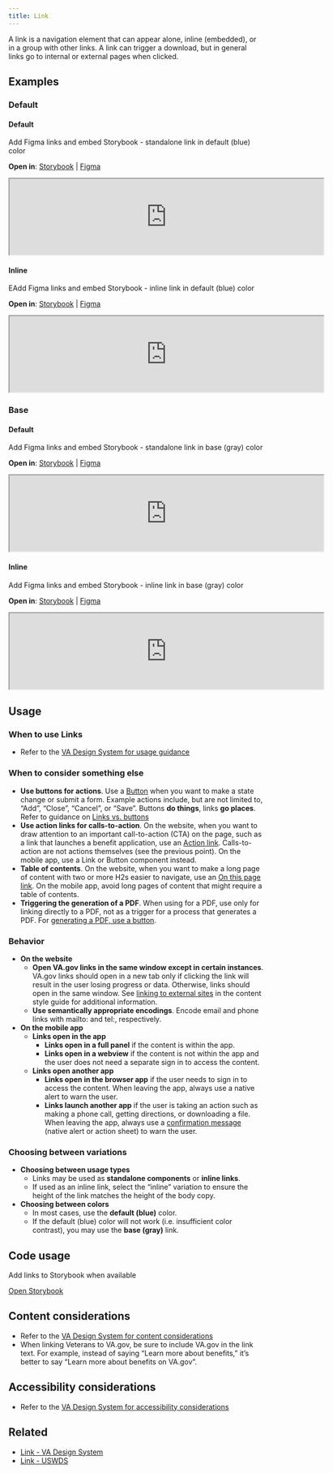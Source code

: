 ```yaml
---
title: Link
---
```


A link is a navigation element that can appear alone, inline (embedded), or in a group with other links. A link can trigger a download, but in general links go to internal or external pages when clicked.

## Examples

### Default

#### Default
Add Figma links and embed Storybook - standalone link in default (blue) color

**Open in**: [Storybook](https://department-of-veterans-affairs.github.io/va-mobile-library/?path=/docs/button--primary)  |   [Figma](https://www.figma.com/file/QVLPB3eOunmKrgQOuOt0SU/%F0%9F%93%90-DesignLibrary2.0---VAMobile?type=design&node-id=10569-16679&mode=design&t=Os8aP9kEAvkcrH1D-4)
<iframe width="620" height="" alt="Image of component in Storybook" src="https://department-of-veterans-affairs.github.io/va-mobile-library/?path=/story/button--primary&full=1&shortcuts=false&singleStory=true" allowfullscreen></iframe>

#### Inline
EAdd Figma links and embed Storybook - inline link in default (blue) color

**Open in**: [Storybook](https://department-of-veterans-affairs.github.io/va-mobile-library/?path=/docs/button--primary)  |   [Figma](https://www.figma.com/file/QVLPB3eOunmKrgQOuOt0SU/%F0%9F%93%90-DesignLibrary2.0---VAMobile?type=design&node-id=10569-16679&mode=design&t=Os8aP9kEAvkcrH1D-4)
<iframe width="620" height="" alt="Image of component in Storybook" src="https://department-of-veterans-affairs.github.io/va-mobile-library/?path=/story/button--primary&full=1&shortcuts=false&singleStory=true" allowfullscreen></iframe>

### Base

#### Default
Add Figma links and embed Storybook - standalone link in base (gray) color

**Open in**: [Storybook](https://department-of-veterans-affairs.github.io/va-mobile-library/?path=/docs/button--primary)  |   [Figma](https://www.figma.com/file/QVLPB3eOunmKrgQOuOt0SU/%F0%9F%93%90-DesignLibrary2.0---VAMobile?type=design&node-id=10569-16679&mode=design&t=Os8aP9kEAvkcrH1D-4)
<iframe width="620" height="" alt="Image of component in Storybook" src="https://department-of-veterans-affairs.github.io/va-mobile-library/?path=/story/button--primary&full=1&shortcuts=false&singleStory=true" allowfullscreen></iframe>

#### Inline
Add Figma links and embed Storybook - inline link in base (gray) color

**Open in**: [Storybook](https://department-of-veterans-affairs.github.io/va-mobile-library/?path=/docs/button--primary)  |   [Figma](https://www.figma.com/file/QVLPB3eOunmKrgQOuOt0SU/%F0%9F%93%90-DesignLibrary2.0---VAMobile?type=design&node-id=10569-16679&mode=design&t=Os8aP9kEAvkcrH1D-4)
<iframe width="620" height="" alt="Image of component in Storybook" src="https://department-of-veterans-affairs.github.io/va-mobile-library/?path=/story/button--primary&full=1&shortcuts=false&singleStory=true" allowfullscreen></iframe>

## Usage

### When to use Links
* Refer to the [VA Design System for usage guidance](https://design.va.gov/components/link/#usage)

### When to consider something else
* **Use buttons for actions**. Use a [Button](https://design.va.gov/components/button) when you want to make a state change or submit a form. Example actions include, but are not limited to, “Add”, “Close”, “Cancel”, or “Save”. Buttons **do things**, links **go places**. Refer to guidance on [Links vs. buttons](https://design.va.gov/components/link/action#links-vs-buttons)
* **Use action links for calls-to-action**. On the website, when you want to draw attention to an important call-to-action (CTA) on the page, such as a link that launches a benefit application, use an [Action link](https://design.va.gov/components/link/action). Calls-to-action are not actions themselves (see the previous point). On the mobile app, use a Link or Button component instead.
* **Table of contents**. On the website, when you want to make a long page of content with two or more H2s easier to navigate, use an [On this page link](https://design.va.gov/components/on-this-page). On the mobile app, avoid long pages of content that might require a table of contents.
* **Triggering the generation of a PDF**. When using for a PDF, use only for linking directly to a PDF, not as a trigger for a process that generates a PDF. For [generating a PDF, use a button](https://design.va.gov/components/link/#links-vs-buttons).

### Behavior
* **On the website**
    * **Open VA.gov links in the same window except in certain instances**. VA.gov links should open in a new tab only if clicking the link will result in the user losing progress or data. Otherwise, links should open in the same window. See [linking to external sites](https://design.va.gov/content-style-guide/links/#linking-to-external-sites) in the content style guide for additional information.
    * **Use semantically appropriate encodings**. Encode email and phone links with mailto: and tel:, respectively.
* **On the mobile app**
	* **Links open in the app**
		* **Links open in a full panel** if the content is within the app.
		* **Links open in a webview** if the content is not within the app and the user does not need a separate sign in to access the content.
	* **Links open another app**
		* **Links open in the browser app** if the user needs to sign in to access the content. When leaving the app, always use a native alert to warn the user.
		* **Links launch another app** if the user is taking an action such as making a phone call, getting directions, or downloading a file. When leaving the app, always use a [confirmation message](https://department-of-veterans-affairs.github.io/va-mobile-app/docs/Flagship%20design%20library/Patterns/confirmation-messages) (native alert or action sheet) to warn the user.

### Choosing between variations
* **Choosing between usage types**
    * Links may be used as **standalone components** or **inline links**.
    * If used as an inline link, select the “inline” variation to ensure the height of the link matches the height of the body copy.
* **Choosing between colors**
    * In most cases, use the **default (blue)** color.
    * If the default (blue) color will not work (i.e. insufficient color contrast), you may use the **base (gray)** link.

## Code usage
Add links to Storybook when available

[Open Storybook](https://department-of-veterans-affairs.github.io/va-mobile-library/?path=/docs/button--base)

## Content considerations
* Refer to the [VA Design System for content considerations](https://design.va.gov/components/link/#content-considerations)
* When linking Veterans to VA.gov, be sure to include VA.gov in the link text. For example, instead of saying “Learn more about benefits,” it’s better to say “Learn more about benefits on VA.gov”.

## Accessibility considerations
* Refer to the [VA Design System for accessibility considerations](https://design.va.gov/components/link/#accessibility-considerations)

## Related
* [Link - VA Design System](https://design.va.gov/components/link/)
* [Link - USWDS](https://designsystem.digital.gov/components/link/)